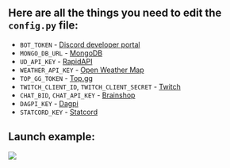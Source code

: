 ## Here are all the things you need to edit the `config.py` file:

- `BOT_TOKEN` - [Discord developer portal](https://discord.com/developers/docs/intro)
- `MONGO_DB_URL` - [MongoDB](https://mongodb.com/)
- `UD_API_KEY` - [RapidAPI](https://docs.rapidapi.com/docs/keys)
- `WEATHER_API_KEY` - [Open Weather Map](https://openweathermap.org/)
- `TOP_GG_TOKEN` - [Top.gg](https://top.gg)
- `TWITCH_CLIENT_ID`, `TWITCH_CLIENT_SECRET` - [Twitch](https://dev.twitch.tv/)
- `CHAT_BID`, `CHAT_API_KEY` - [Brainshop](https://brainshop.ai)
- `DAGPI_KEY` - [Dagpi](https://dagpi.xyz/)
- `STATCORD_KEY` - [Statcord](https://statcord.com)

## Launch example:

<img src="https://cdn.discordapp.com/attachments/859335247547990026/880722062510030888/firefox_NaLrycKnK1.png">
